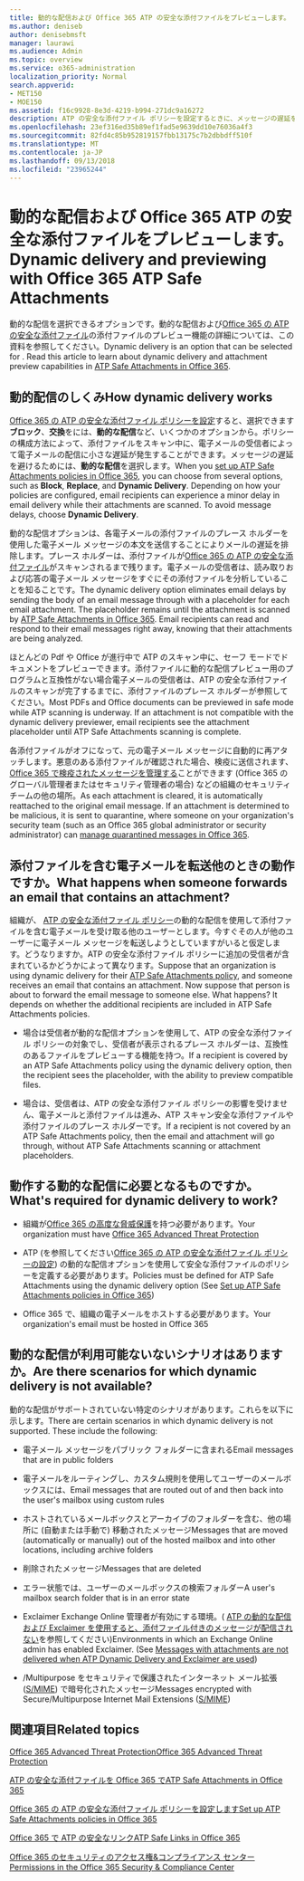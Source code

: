 ```yaml
---
title: 動的な配信および Office 365 ATP の安全な添付ファイルをプレビューします。
ms.author: deniseb
author: denisebmsft
manager: laurawi
ms.audience: Admin
ms.topic: overview
ms.service: o365-administration
localization_priority: Normal
search.appverid:
- MET150
- MOE150
ms.assetid: f16c9928-8e3d-4219-b994-271dc9a16272
description: ATP の安全な添付ファイル ポリシーを設定するときに、メッセージの遅延を回避し、スキャンされている添付ファイルをプレビューするのにはユーザーを有効にする動的な配信を選択します。
ms.openlocfilehash: 23ef316ed35b89ef1fad5e9639dd10e76036a4f3
ms.sourcegitcommit: 82fd4c85b952819157fbb13175c7b2dbbdff510f
ms.translationtype: MT
ms.contentlocale: ja-JP
ms.lasthandoff: 09/13/2018
ms.locfileid: "23965244"
---
```

# <a name="dynamic-delivery-and-previewing-with-office-365-atp-safe-attachments"></a><span data-ttu-id="c5d9a-103">動的な配信および Office 365 ATP の安全な添付ファイルをプレビューします。</span><span class="sxs-lookup"><span data-stu-id="c5d9a-103">Dynamic delivery and previewing with Office 365 ATP Safe Attachments</span></span>

<span data-ttu-id="c5d9a-p101">動的な配信を選択できるオプションです。動的な配信および[Office 365 の ATP の安全な添付ファイル](atp-safe-attachments.md)の添付ファイルのプレビュー機能の詳細については、この資料を参照してください。</span><span class="sxs-lookup"><span data-stu-id="c5d9a-p101">Dynamic delivery is an option that can be selected for . Read this article to learn about dynamic delivery and attachment preview capabilities in [ATP Safe Attachments in Office 365](atp-safe-attachments.md).</span></span>
  
## <a name="how-dynamic-delivery-works"></a><span data-ttu-id="c5d9a-106">動的配信のしくみ</span><span class="sxs-lookup"><span data-stu-id="c5d9a-106">How dynamic delivery works</span></span>

<span data-ttu-id="c5d9a-p102">[Office 365 の ATP の安全な添付ファイル ポリシーを設定](set-up-atp-safe-attachments-policies.md)すると、選択できます**ブロック**、**交換**をには、**動的な配信**など、いくつかのオプションから。ポリシーの構成方法によって、添付ファイルをスキャン中に、電子メールの受信者によって電子メールの配信に小さな遅延が発生することができます。メッセージの遅延を避けるためには、**動的な配信**を選択します。</span><span class="sxs-lookup"><span data-stu-id="c5d9a-p102">When you [set up ATP Safe Attachments policies in Office 365](set-up-atp-safe-attachments-policies.md), you can choose from several options, such as **Block**, **Replace**, and **Dynamic Delivery**. Depending on how your policies are configured, email recipients can experience a minor delay in email delivery while their attachments are scanned. To avoid message delays, choose **Dynamic Delivery**.</span></span>
  
<span data-ttu-id="c5d9a-p103">動的な配信オプションは、各電子メールの添付ファイルのプレース ホルダーを使用した電子メール メッセージの本文を送信することによりメールの遅延を排除します。プレース ホルダーは、添付ファイルが[Office 365 の ATP の安全な添付ファイル](atp-safe-attachments.md)がスキャンされるまで残ります。電子メールの受信者は、読み取りおよび応答の電子メール メッセージをすぐにその添付ファイルを分析していることを知ることです。</span><span class="sxs-lookup"><span data-stu-id="c5d9a-p103">The dynamic delivery option eliminates email delays by sending the body of an email message through with a placeholder for each email attachment. The placeholder remains until the attachment is scanned by [ATP Safe Attachments in Office 365](atp-safe-attachments.md). Email recipients can read and respond to their email messages right away, knowing that their attachments are being analyzed.</span></span>
  
<span data-ttu-id="c5d9a-p104">ほとんどの Pdf や Office が進行中で ATP のスキャン中に、セーフ モードでドキュメントをプレビューできます。添付ファイルに動的な配信プレビュー用のプログラムと互換性がない場合電子メールの受信者は、ATP の安全な添付ファイルのスキャンが完了するまでに、添付ファイルのプレース ホルダーが参照してください。</span><span class="sxs-lookup"><span data-stu-id="c5d9a-p104">Most PDFs and Office documents can be previewed in safe mode while ATP scanning is underway. If an attachment is not compatible with the dynamic delivery previewer, email recipients see the attachment placeholder until ATP Safe Attachments scanning is complete.</span></span>
  
<span data-ttu-id="c5d9a-p105">各添付ファイルがオフになって、元の電子メール メッセージに自動的に再アタッチします。悪意のある添付ファイルが確認された場合、検疫に送信されます、 [Office 365 で検疫されたメッセージを管理する](manage-quarantined-messages-and-files.md)ことができます (Office 365 のグローバル管理者またはセキュリティ管理者の場合) などの組織のセキュリティ チームの他の場所。</span><span class="sxs-lookup"><span data-stu-id="c5d9a-p105">As each attachment is cleared, it is automatically reattached to the original email message. If an attachment is determined to be malicious, it is sent to quarantine, where someone on your organization's security team (such as an Office 365 global administrator or security administrator) can [manage quarantined messages in Office 365](manage-quarantined-messages-and-files.md).</span></span>
  
## <a name="what-happens-when-someone-forwards-an-email-that-contains-an-attachment"></a><span data-ttu-id="c5d9a-117">添付ファイルを含む電子メールを転送他のときの動作ですか。</span><span class="sxs-lookup"><span data-stu-id="c5d9a-117">What happens when someone forwards an email that contains an attachment?</span></span>

<span data-ttu-id="c5d9a-p106">組織が、 [ATP の安全な添付ファイル ポリシー](set-up-atp-safe-attachments-policies.md)の動的な配信を使用して添付ファイルを含む電子メールを受け取る他のユーザーとします。今すぐその人が他のユーザーに電子メール メッセージを転送しようとしていますがいると仮定します。どうなりますか。ATP の安全な添付ファイル ポリシーに追加の受信者が含まれているかどうかによって異なります。</span><span class="sxs-lookup"><span data-stu-id="c5d9a-p106">Suppose that an organization is using dynamic delivery for their [ATP Safe Attachments policy](set-up-atp-safe-attachments-policies.md), and someone receives an email that contains an attachment. Now suppose that person is about to forward the email message to someone else. What happens? It depends on whether the additional recipients are included in ATP Safe Attachments policies.</span></span>
  
- <span data-ttu-id="c5d9a-122">場合は受信者が動的な配信オプションを使用して、ATP の安全な添付ファイル ポリシーの対象でし、受信者が表示されるプレース ホルダーは、互換性のあるファイルをプレビューする機能を持つ。</span><span class="sxs-lookup"><span data-stu-id="c5d9a-122">If a recipient is covered by an ATP Safe Attachments policy using the dynamic delivery option, then the recipient sees the placeholder, with the ability to preview compatible files.</span></span>
    
- <span data-ttu-id="c5d9a-123">場合は、受信者は、ATP の安全な添付ファイル ポリシーの影響を受けません、電子メールと添付ファイルは進み、ATP スキャン安全な添付ファイルや添付ファイルのプレース ホルダーです。</span><span class="sxs-lookup"><span data-stu-id="c5d9a-123">If a recipient is not covered by an ATP Safe Attachments policy, then the email and attachment will go through, without ATP Safe Attachments scanning or attachment placeholders.</span></span>
    
## <a name="whats-required-for-dynamic-delivery-to-work"></a><span data-ttu-id="c5d9a-124">動作する動的な配信に必要となるものですか。</span><span class="sxs-lookup"><span data-stu-id="c5d9a-124">What's required for dynamic delivery to work?</span></span>

- <span data-ttu-id="c5d9a-125">組織が[Office 365 の高度な脅威保護](office-365-atp.md)を持つ必要があります。</span><span class="sxs-lookup"><span data-stu-id="c5d9a-125">Your organization must have [Office 365 Advanced Threat Protection](office-365-atp.md)</span></span>
    
- <span data-ttu-id="c5d9a-126">ATP (を参照してください[Office 365 の ATP の安全な添付ファイル ポリシーの設定](set-up-atp-safe-attachments-policies.md)) の動的な配信オプションを使用して安全な添付ファイルのポリシーを定義する必要があります。</span><span class="sxs-lookup"><span data-stu-id="c5d9a-126">Policies must be defined for ATP Safe Attachments using the dynamic delivery option (See [Set up ATP Safe Attachments policies in Office 365](set-up-atp-safe-attachments-policies.md))</span></span>
    
- <span data-ttu-id="c5d9a-127">Office 365 で、組織の電子メールをホストする必要があります。</span><span class="sxs-lookup"><span data-stu-id="c5d9a-127">Your organization's email must be hosted in Office 365</span></span>
    
## <a name="are-there-scenarios-for-which-dynamic-delivery-is-not-available"></a><span data-ttu-id="c5d9a-128">動的な配信が利用可能ないないシナリオはありますか。</span><span class="sxs-lookup"><span data-stu-id="c5d9a-128">Are there scenarios for which dynamic delivery is not available?</span></span>

<span data-ttu-id="c5d9a-p107">動的な配信がサポートされていない特定のシナリオがあります。これらを以下に示します。</span><span class="sxs-lookup"><span data-stu-id="c5d9a-p107">There are certain scenarios in which dynamic delivery is not supported. These include the following:</span></span>
  
- <span data-ttu-id="c5d9a-131">電子メール メッセージをパブリック フォルダーに含まれる</span><span class="sxs-lookup"><span data-stu-id="c5d9a-131">Email messages that are in public folders</span></span>
    
- <span data-ttu-id="c5d9a-132">電子メールをルーティングし、カスタム規則を使用してユーザーのメールボックスには、</span><span class="sxs-lookup"><span data-stu-id="c5d9a-132">Email messages that are routed out of and then back into the user's mailbox using custom rules</span></span>
    
- <span data-ttu-id="c5d9a-133">ホストされているメールボックスとアーカイブのフォルダーを含む、他の場所に (自動または手動で) 移動されたメッセージ</span><span class="sxs-lookup"><span data-stu-id="c5d9a-133">Messages that are moved (automatically or manually) out of the hosted mailbox and into other locations, including archive folders</span></span>
    
- <span data-ttu-id="c5d9a-134">削除されたメッセージ</span><span class="sxs-lookup"><span data-stu-id="c5d9a-134">Messages that are deleted</span></span>
    
- <span data-ttu-id="c5d9a-135">エラー状態では、ユーザーのメールボックスの検索フォルダー</span><span class="sxs-lookup"><span data-stu-id="c5d9a-135">A user's mailbox search folder that is in an error state</span></span>
    
- <span data-ttu-id="c5d9a-p108">Exclaimer Exchange Online 管理者が有効にする環境。( [ATP の動的な配信および Exclaimer を使用すると、添付ファイル付きのメッセージが配信されない](https://support.microsoft.com/help/4014438/messages-with-attachments-are-not-delivered-when-atp-dynamic-delivery)を参照してください)</span><span class="sxs-lookup"><span data-stu-id="c5d9a-p108">Environments in which an Exchange Online admin has enabled Exclaimer. (See [Messages with attachments are not delivered when ATP Dynamic Delivery and Exclaimer are used](https://support.microsoft.com/help/4014438/messages-with-attachments-are-not-delivered-when-atp-dynamic-delivery))</span></span>

- <span data-ttu-id="c5d9a-138">/Multipurpose をセキュリティで保護されたインターネット メール拡張 ([S/MIME](s-mime-for-message-signing-and-encryption.md)) で暗号化されたメッセージ</span><span class="sxs-lookup"><span data-stu-id="c5d9a-138">Messages encrypted with Secure/Multipurpose Internet Mail Extensions ([S/MIME](s-mime-for-message-signing-and-encryption.md))</span></span>
    
## <a name="related-topics"></a><span data-ttu-id="c5d9a-139">関連項目</span><span class="sxs-lookup"><span data-stu-id="c5d9a-139">Related topics</span></span>

[<span data-ttu-id="c5d9a-140">Office 365 Advanced Threat Protection</span><span class="sxs-lookup"><span data-stu-id="c5d9a-140">Office 365 Advanced Threat Protection</span></span>](office-365-atp.md)
  
[<span data-ttu-id="c5d9a-141">ATP の安全な添付ファイルを Office 365 で</span><span class="sxs-lookup"><span data-stu-id="c5d9a-141">ATP Safe Attachments in Office 365</span></span>](atp-safe-attachments.md)
  
[<span data-ttu-id="c5d9a-142">Office 365 の ATP の安全な添付ファイル ポリシーを設定します</span><span class="sxs-lookup"><span data-stu-id="c5d9a-142">Set up ATP Safe Attachments policies in Office 365</span></span>](set-up-atp-safe-attachments-policies.md)
  
[<span data-ttu-id="c5d9a-143">Office 365 で ATP の安全なリンク</span><span class="sxs-lookup"><span data-stu-id="c5d9a-143">ATP Safe Links in Office 365</span></span>](atp-safe-links.md)

[<span data-ttu-id="c5d9a-144">Office 365 のセキュリティのアクセス権&amp;コンプライアンス センター</span><span class="sxs-lookup"><span data-stu-id="c5d9a-144">Permissions in the Office 365 Security &amp; Compliance Center</span></span>](permissions-in-the-security-and-compliance-center.md)
  

